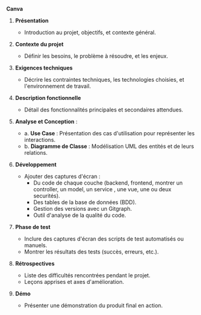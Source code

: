 **Canva**  
1. **Présentation**  
   - Introduction au projet, objectifs, et contexte général.  

2. **Contexte du projet**  
   - Définir les besoins, le problème à résoudre, et les enjeux.  

3. **Exigences techniques**  
   - Décrire les contraintes techniques, les technologies choisies, et l'environnement de travail.  

4. **Description fonctionnelle**  
   - Détail des fonctionnalités principales et secondaires attendues.  

5. **Analyse et Conception** :  
   - a. **Use Case** : Présentation des cas d'utilisation pour représenter les interactions.  
   - b. **Diagramme de Classe** : Modélisation UML des entités et de leurs relations.  

6. **Développement**  
   - Ajouter des captures d'écran :  
     - Du code de chaque couche (backend, frontend, montrer un controller, un model,  un service , une vue, une ou deux securités).  
     - Des tables de la base de données (BDD).  
     - Gestion des versions avec un Gitgraph.
     - Outil d'analyse de la qualité du code. 

7. **Phase de test**  
   - Inclure des captures d'écran des scripts de test automatisés ou manuels.  
   - Montrer les résultats des tests (succès, erreurs, etc.).  

8. **Rétrospectives**  
   - Liste des difficultés rencontrées pendant le projet.  
   - Leçons apprises et axes d'amélioration.  

9. **Démo**  
   - Présenter une démonstration du produit final en action. 

